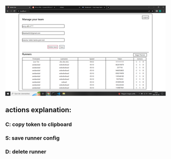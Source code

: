 ![preview.png](https://raw.githubusercontent.com/eternalmangekyo022/ws2024-p2-p1/main/preview.png)

## actions explanation:
### C: copy token to clipboard
### S: save runner config
### D: delete runner

